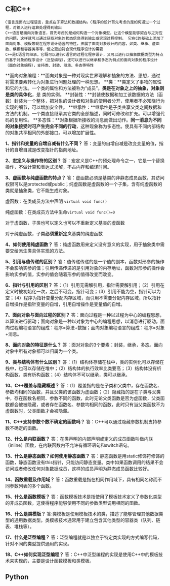 ## C和C++

```
C语言是面向过程语言，重点在于算法和数据结构。C程序的设计首先考虑的是如何通过一个过程，对输入进行运算处理得到输出
C++语言是面向对象语言，首先考虑的是如何构造一个对象模型，让这个模型能够契合与之对应的问题，这样就可以通过获取对象的状态信息得到输出或实现过程控制。 它在C的基础上添加了面向对象、模板等现在程序设计语言的特性。拓展了面向对象设计的内容，如类、继承、虚函数、模板和容器类等等，使之更加符合现代程序设计的需要
C++是C语言的继承，它既可以进行C语言的过程化程序设计，又可以进行以抽象数据类型为特点的基于对象的程序设计（泛型编程），还可以进行以继承和多态为特点的面向对象的程序设计（面向对象编程），支持类、封装、继承、多态等特性
```

**面向对象编程：**面向对象是一种对现实世界理解和抽象的方法、思想，通过将需求要素转化为对象进行问题处理的一种思想。
**类：**类定义了事物的属性和它的方法。一个类的属性和方法被称为“成员”。**类是在对象之上的抽象，对象则是类的具体化**，是
类的实例。
**封装性：**封装使数据和加工该数据的方法（函数）封装为一个整体，把对象的设计者和对象的使用者分开，使用者不必知晓行为实现的细节，可以增加安全性。
**继承性：**继承性是子类共享父类之间数据和方法的机制。一个类直接继承其它类的全部描述，同时可修改和扩充。可以增强代码的复用性。
**多态性：**对象根据所接收的消息而做出动作。**同一消息为不同的对象接受时可产生完全不同的行动**，这种现象称为多态性。使具有不同内部结构的对象共享相同的外部接口。可以增加扩展性。



**1、指针和变量的自增自减有什么不同？**
答：变量的自增自减是改变变量的值，指针的自增自减是改变指针的指向地址。

**2、宏定义与操作符的区别？**
答：宏定义是C++的预处理命令之一，它是一个替换操作，不做计算和表达式求解，不占内存和编译时间。

**3、虚函数与纯虚函数的特点？**
答：虚函数必须是基类的非静态成员函数，其访问权限可以是protected或public；纯虚函数是虚函数的一个子集，含有纯虚函数的类就是抽象类，它不能生成对象。

虚函数：在类成员方法中声明 `virtual void func()`

纯虚函数：在类成员方法中生命`virtual void func()=0`

对于虚函数，子类也可以定义也可以不重新定义基类的虚函数

对于纯虚函数，子类**必须重新定义**基类的纯虚函数

**4、如何使用纯虚函数？**
答：纯虚函数用来定义没有意义的实现，用于抽象类中需要交给派生类具体实现的方法。

**5、引用与值传递的区别？**
答：值传递传递的是一个值的副本，函数对形参的操作不会影响实参的值；引用传递传递的是引用对象的内存地址，函数对形参的操作会影响实参的值，实参的值会随着形参的值得改变而改变。

**6、指针与引用的区别？**
答：（1）引用无需解引用，指针需要解引用；（2）引用在定义时被初始化一次，之后不可变，指针可变；（3）引用不能为空，指针可以为空；（4）程序为指针变量分配内存区域，而引用不需要分配内存区域，所以指针自增操作是指针变量的自增，引用自增操作是变量值的自增。

**7、面向对象与面向过程的区别？**
答：面向过程是一种以过程为中心的编程思想，以算法进行驱动；面向对象是一种以对象为中心的编程思想，以消息进行驱动。面向过程编程语言的组成：程序=算法+数据；面向对象编程语言的组成：程序=对象+消息。

**8、面向对象的特征是什么？**
答：面对对象的3个要素：封装，继承，多态。面向对象中所有对象都可以归属为一个类。

**9、类与结构体有什么区别？**
答：（1）结构体存储在栈中，类的实例化可以存储在栈中，也可以存储在堆中；（2）结构体的执行效率比类要高；（3）结构体没有析构函数，类有析构函数；（4）结构体不可以继承，类可以继承。

**10、C++覆盖与隐藏概述？**
答：（1）覆盖指的是在子类和父类中，存在函数名、参数均相同的函数，并且父类的该函数为虚函数；（2）隐藏指的是在子类与父类中，存在函数名相同、参数不同的函数，此时无论父类函数是否为虚函数，父类函数都会被被隐藏，或者存在函数名、参数均相同的函数，此时只有当父类函数不为虚函数时，父类函数才会被隐藏。

**11、C++支持参数个数不确定的函数吗？**
答：C++可以通过隐藏参数机制支持参数不确定的函数。

**12、什么是内联函数？**
答：在类声明的内部声明或定义的成员函数叫做内联（inline）函数，在内联函数内不允许有循环语句和switch语句。

**13、什么是静态函数？如何使用静态函数？**
答：静态函数是用static修饰符修饰的函数，静态函数没有this指针，只能访问静态变量。类中如果函数调用的结果不会访问或者修改任何对象数据成员，这样的成员声明为静态成员函数比较好。

**14、函数重载及作用域？**
答：函数重载是指在相同作用域下，具有相同名称而不同参数列表的多个函数。

**15、什么是函数模板？**
答：函数模板技术是指使用了模板技术定义了参数化类型的非成员函数，这使得程序能够使用不同的参数类型调用相同的函数。

**16、什么是类模板？**
答:类模板是使用模板技术的类，描述了能够管理其他数据类型的通用数据类型。类模板技术通常用于建立包含其他类型的容器类（队列、链表、堆栈等）。

**17、什么是泛型编程？**
答：泛型编程就是以独立于特定类实现的方式编写代码，针对不同的类型提供通用的实现。

**18、C++如何实现泛型编程？**
答：C++中泛型编程的实现是使用C++中的模板技术来实现的，主要是设计函数模板和类模板。

## Python